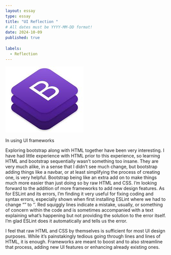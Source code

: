 ```yaml
---
layout: essay
type: essay
title: "UI Reflection "
# All dates must be YYYY-MM-DD format!
date: 2024-10-09
published: true

labels:
  - Reflection
---
```

![image](img/image_2024-10-09_222447743.png)

In using UI frameworks

Exploring bootstrap along with HTML together have been very interesting. I have had little experience with HTML prior to this experience, so learning HTML and bootstrap sequentially wasn’t something too insane. They are very much alike, in a sense that I didn’t see much change, but bootstrap adding things like a navbar, or at least simplifying the process of creating one, is very helpful. Bootstrap being like an extra add on to make things much more easier than just doing so by raw HTML and CSS. I’m looking forward to the addition of more frameworks to add new design features. 
As for ESLint and its errors, I’m finding it very useful for fixing coding and syntax errors, especially shown when first installing ESLint where we had to change “” to ‘’. Red squiggly lines indicate a mistake, usually, or something of concern within the code and is sometimes accompanied with a text explaining what’s happening but not providing the solution to the error itself. I’m glad ESLint does it automatically and tells us the error. 

I feel that raw HTML and CSS by themselves is sufficient for most UI design purposes. While it’s painstakingly tedious going through lines and lines of HTML, it is enough. Frameworks are meant to boost and to also streamline that process, adding new UI features or enhancing already existing ones. 
